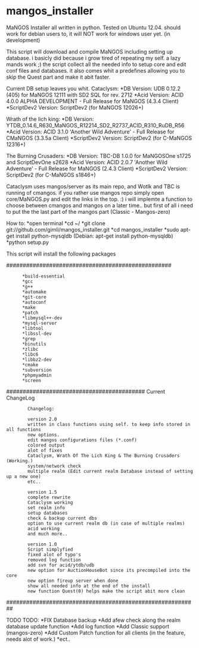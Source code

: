 mangos_installer
================

MaNGOS Installer all written in python.
Tested on Ubuntu 12.04.
should work for debian users to, it will NOT work for windows user yet. (in development)

This script will download and compile MaNGOS including setting up database.
i basicly did because i grow tired of repeating my self. a lazy mands work ;)
the script collect all the needed info to setup core and edit conf files and databases.
it also comes whit a predefines allowing you to skip the Quest part and make it abit faster.

Current DB setup leaves you whit.
Cataclysm:
  *DB Version: UDB 0.12.2 (405) for MaNGOS 12111 with SD2 SQL for rev. 2712
  *Acid Version: ACID 4.0.0 ALPHA DEVELOPMENT - Full Release for MaNGOS (4.3.4 Client) 
  *ScriptDev2 Version: ScriptDev2 (for MaNGOS 12026+)

Wrath of the lich king:
  *DB Version: YTDB_0.14.6_R630_MaNGOS_R12214_SD2_R2737_ACID_R310_RuDB_R56
  *Acid Version: ACID 3.1.0 'Another Wild Adventure' - Full Release for CMaNGOS (3.3.5a Client)
  *ScriptDev2 Version: ScriptDev2 (for C-MaNGOS 12316+)

The Burning Crusaders:
  *DB Version: TBC-DB 1.0.0 for MaNGOSOne s1725 and ScriptDevOne s2628
  *Acid Version: ACID 2.0.7 'Another Wild Adventure' - Full Release for MaNGOS (2.4.3 Client)
  *ScriptDev2 Version: ScriptDev2 (for C-MaNGOS s1846+)

Cataclysm uses mangos/server as its main repo, and Wotlk and TBC is running of cmangos. if you rather use mangos repo simply open core/MaNGOS.py and edit the links in the top. :)
i will implemte a function to choose between cmangos and mangos on a later time.. but first of all i need to put the the last part of the mangos part (Classic - Mangos-zero)

How to:
  *open terminal
  *cd ~/
  *git clone git://github.com/gimli/mangos_installer.git
  *cd mangos_installer
  *sudo apt-get install python-mysqldb (Debian: apt-get install python-mysqldb)
  *python setup.py

This script will install the following packages 

##################################################

          *build-essential 
          *gcc 
          *g++ 
          *automake 
          *git-core 
          *autoconf 
          *make 
          *patch 
          *libmysql++-dev 
          *mysql-server 
          *libtool 
          *libssl-dev 
          *grep 
          *binutils 
          *zlibc 
          *libc6 
          *libbz2-dev 
          *cmake 
          *subversion 
          *phpmyadmin
          *screen

##########################################
Current ChangeLog

            Changelog:
            
            version 2.0
            written in class functions using self. to keep info stored in all functions
            new options.
            edit mangos configurations files (*.conf)
            colored output
            alot of fixes
            Cataclysm, Wrath Of The Lich King & The Burning Crusaders (Working.)
            system/network check
            multiple realm (Edit current realm Database instead of setting up a new one)
            etc..

            version 1.5
            complete rewrite
            Cataclysm working
            set realm info
            setup databases
            check & backup current dbs
            option to use current realm db (in case of multiple realms)
            acid working
            and much more..
 
            version 1.0
            Script simplyfied
            fixed alot of typo's
            removed log function
            add svn for acid/ytdb/udb
            new option for AuctionHouseBot since its precompiled into the core
            new option fireup server when done
            show all needed info at the end of the install
            new function Quest(0) helps make the script abit more clean

##########################################################

TODO
            TODO:
            *FIX Database backup
            *Add afew check along the realm database update function
            *Add log function
            *Add Classic support (mangos-zero)
            *Add Custom Patch function for all clients (in the feature, needs alot of work.)
            *ect..  
